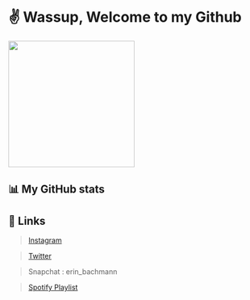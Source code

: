 # :v: Wassup, Welcome to my Github

<img src="https://media.giphy.com/media/fAnzw6YK33jMwzp5wp/giphy.gif"  width=250/>

## :bar_chart: My GitHub stats 


## :link: Links

>[Instagram ](https://www.instagram.com/bachmannerin/?hl=de)

>[Twitter ](https://twitter.com/_Erin_Bachmann_)

>Snapchat : erin_bachmann

>[Spotify Playlist ](https://open.spotify.com/playlist/3VoAkjHYRkrmh8ZcAi8Gsa?si=6ui2cVMWTOGJUAwzzxhnJQ)
